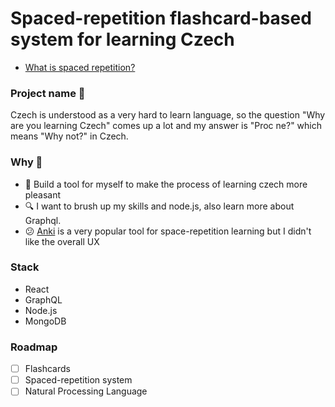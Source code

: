 # Spaced-repetition flashcard-based system for learning Czech

- [What is spaced repetition?](https://supermemo.guru/wiki/Spaced_repetition)

### Project name 🧐
Czech is understood as a very hard to learn language, so the question "Why are you learning Czech" comes up a lot and my answer is "Proc ne?" which means "Why not?" in Czech.

### Why 🤔
- 🔨 Build a tool for myself to make the process of learning czech more pleasant
- 🔍 I want to brush up my skills and node.js, also learn more about Graphql.
- 😕 [Anki](https://apps.ankiweb.net/) is a very popular tool for space-repetition learning but I didn't like the overall UX

### Stack
- React
- GraphQL
- Node.js
- MongoDB

### Roadmap 
- [ ] Flashcards
- [ ] Spaced-repetition system
- [ ] Natural Processing Language